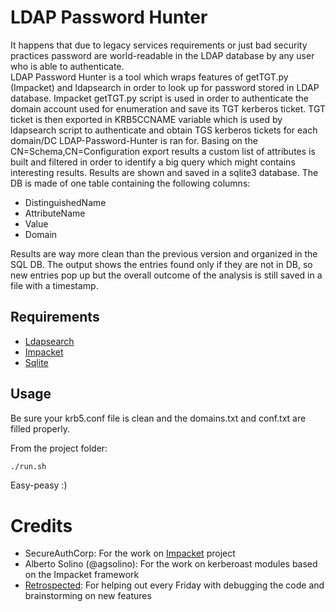 # LDAP Password Hunter

It happens that due to legacy services requirements or just bad security practices password are world-readable in the LDAP database by any user who is able to authenticate.  
LDAP Password Hunter is a tool which wraps features of getTGT.py (Impacket) and ldapsearch in order to look up for password stored in LDAP database. Impacket getTGT.py script is
used in order to authenticate the domain account used for enumeration and save its TGT kerberos ticket. TGT ticket is then exported in KRB5CCNAME variable which is used by 
ldapsearch script to authenticate and obtain TGS kerberos tickets for each domain/DC LDAP-Password-Hunter is ran for. Basing on the CN=Schema,CN=Configuration export results
a custom list of attributes is built and filtered in order to identify a big query which might contains interesting results. Results are shown and saved in a sqlite3 database.
The DB is made of one table containing the following columns: 

* DistinguishedName  
* AttributeName
* Value
* Domain 

Results are way more clean than the previous version and organized in the SQL DB. The output shows the entries found only if they are not in DB, so new entries pop up but the 
overall outcome of the analysis is still saved in a file with a timestamp.  

## Requirements

* [Ldapsearch](https://docs.ldap.com/ldap-sdk/docs/tool-usages/ldapsearch.html) 
* [Impacket](https://github.com/SecureAuthCorp/impacket)
* [Sqlite](https://www.sqlite.org/index.html)

## Usage

Be sure your krb5.conf file is clean and the domains.txt and conf.txt are filled properly. 

From the project folder:

```bash
./run.sh
```
Easy-peasy :)

# Credits 

* SecureAuthCorp: For the work on [Impacket](https://github.com/SecureAuthCorp/impacket) project
* Alberto Solino (@agsolino): For the work on kerberoast modules based on the Impacket framework
* [Retrospected](https://github.com/Retrospected): For helping out every Friday with debugging the code and brainstorming on new features
